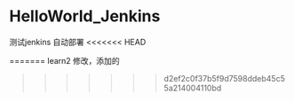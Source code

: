 # HelloWorld_Jenkins
测试jenkins 自动部署
<<<<<<< HEAD

=======
learn2 修改，添加的

>>>>>>> d2ef2c0f37b5f9d7598ddeb45c55a214004110bd
